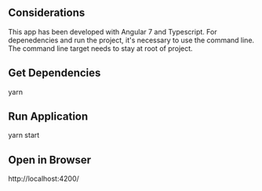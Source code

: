 ## Considerations

This app has been developed with Angular 7 and Typescript.
For depenedencies and run the project, it's necessary to use the command line. The command line target needs to stay at root of project.

## Get Dependencies

yarn

## Run Application

yarn start

## Open in Browser

http://localhost:4200/